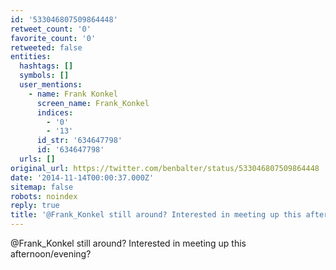 ```yaml
---
id: '533046807509864448'
retweet_count: '0'
favorite_count: '0'
retweeted: false
entities:
  hashtags: []
  symbols: []
  user_mentions:
    - name: Frank Konkel
      screen_name: Frank_Konkel
      indices:
        - '0'
        - '13'
      id_str: '634647798'
      id: '634647798'
  urls: []
original_url: https://twitter.com/benbalter/status/533046807509864448
date: '2014-11-14T00:00:37.000Z'
sitemap: false
robots: noindex
reply: true
title: '@Frank_Konkel still around? Interested in meeting up this afternoon/evening?'
---
```


@Frank_Konkel still around? Interested in meeting up this afternoon/evening?